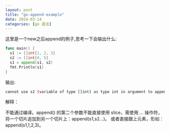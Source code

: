 ```yaml
---
layout: post
title: "go-append-example"
date: 2024-03-14
categories: [go 语法]
---
```

这里是一个new之后append的例子,思考一下会输出什么:
```go
func main() {
  s1 := []int{1, 2, 3}
  s2 := []int{4, 5}
  s1 = append(s1, s2)
  fmt.Println(s1)
}
```

输出:
```sh
cannot use s2 (variable of type []int) as type int in argument to append
```
解释：

不能通过编译。append() 的第二个参数不能直接使用 slice，需使用 … 操作符，将一个切片追加到另一个切片上：append(s1,s2…)。
或者直接跟上元素，形如：append(s1,1,2,3)。

